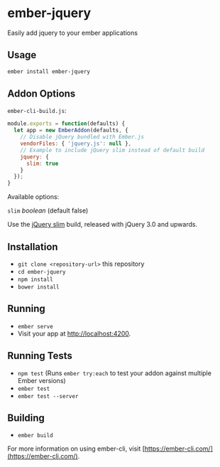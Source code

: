 # ember-jquery

Easily add jquery to your ember applications

## Usage

```bash
ember install ember-jquery
```

## Addon Options

`ember-cli-build.js`:

```javascript
module.exports = function(defaults) {
  let app = new EmberAddon(defaults, {
    // Disable jQuery bundled with Ember.js
    vendorFiles: { 'jquery.js': null },
    // Example to include jQuery slim instead of default build
    jquery: {
      slim: true
    }
  });
}
```

Available options:

`slim` *boolean* (default false)

Use the [jQuery slim](https://blog.jquery.com/2016/06/09/jquery-3-0-final-released/) build, released with jQuery 3.0 and upwards.

## Installation

* `git clone <repository-url>` this repository
* `cd ember-jquery`
* `npm install`
* `bower install`

## Running

* `ember serve`
* Visit your app at [http://localhost:4200](http://localhost:4200).

## Running Tests

* `npm test` (Runs `ember try:each` to test your addon against multiple Ember versions)
* `ember test`
* `ember test --server`

## Building

* `ember build`

For more information on using ember-cli, visit [https://ember-cli.com/](https://ember-cli.com/).
